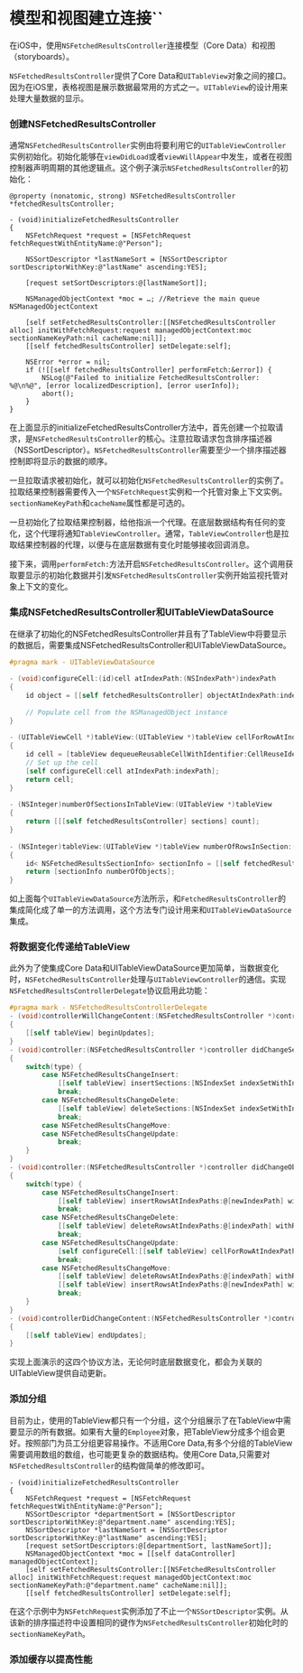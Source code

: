 # 模型和视图建立连接``
在iOS中，使用`NSFetchedResultsController`连接模型（Core Data）和视图（storyboards）。

`NSFetchedResultsController`提供了Core Data和`UITableView`对象之间的接口。因为在iOS里，表格视图是展示数据最常用的方式之一。`UITableView`的设计用来处理大量数据的显示。

### 创建NSFetchedResultsController

通常`NSFetchedResultsController`实例由将要利用它的`UITableViewController`实例初始化。初始化能够在`viewDidLoad`或者`viewWillAppear`中发生，或者在视图控制器声明周期的其他逻辑点。这个例子演示`NSFetchedResultsController`的初始化：

```
@property (nonatomic, strong) NSFetchedResultsController *fetchedResultsController;
 
- (void)initializeFetchedResultsController
{
    NSFetchRequest *request = [NSFetchRequest fetchRequestWithEntityName:@"Person"];
 
    NSSortDescriptor *lastNameSort = [NSSortDescriptor sortDescriptorWithKey:@"lastName" ascending:YES];
 
    [request setSortDescriptors:@[lastNameSort]];
 
    NSManagedObjectContext *moc = …; //Retrieve the main queue NSManagedObjectContext
 
    [self setFetchedResultsController:[[NSFetchedResultsController alloc] initWithFetchRequest:request managedObjectContext:moc sectionNameKeyPath:nil cacheName:nil]];
    [[self fetchedResultsController] setDelegate:self];
 
    NSError *error = nil;
    if (![[self fetchedResultsController] performFetch:&error]) {
        NSLog(@"Failed to initialize FetchedResultsController: %@\n%@", [error localizedDescription], [error userInfo]);
        abort();
    }
}
```

在上面显示的initializeFetchedResultsController方法中，首先创建一个拉取请求，是`NSFetchedResultsController`的核心。注意拉取请求包含排序描述器（NSSortDescriptor）。`NSFetchedResultsController`需要至少一个排序描述器控制即将显示的数据的顺序。

一旦拉取请求被初始化，就可以初始化`NSFetchedResultsController`的实例了。拉取结果控制器需要传入一个`NSFetchRequest`实例和一个托管对象上下文实例。`sectionNameKeyPath`和`cacheName`属性都是可选的。

一旦初始化了拉取结果控制器，给他指派一个代理。在底层数据结构有任何的变化，这个代理将通知`TableViewController`。通常，`TableViewController`也是拉取结果控制器的代理，以便与在底层数据有变化时能够接收回调消息。

接下来，调用`performFetch:`方法开启`NSFetchedResultsController`。这个调用获取要显示的初始化数据并引发`NSFetchedResultsController`实例开始监视托管对象上下文的变化。

### 集成NSFetchedResultsController和UITableViewDataSource
在继承了初始化的NSFetchedResultsController并且有了TableView中将要显示的数据后，需要集成NSFetchedResultsController和UITableViewDataSource。

```objective-c
#pragma mark - UITableViewDataSource
 
- (void)configureCell:(id)cell atIndexPath:(NSIndexPath*)indexPath
{
    id object = [[self fetchedResultsController] objectAtIndexPath:indexPath];
 
    // Populate cell from the NSManagedObject instance
}
 
- (UITableViewCell *)tableView:(UITableView *)tableView cellForRowAtIndexPath:(NSIndexPath *)indexPath
{
    id cell = [tableView dequeueReusableCellWithIdentifier:CellReuseIdentifier];
    // Set up the cell
    [self configureCell:cell atIndexPath:indexPath];
    return cell;
}
 
- (NSInteger)numberOfSectionsInTableView:(UITableView *)tableView
{
    return [[[self fetchedResultsController] sections] count];
}
 
- (NSInteger)tableView:(UITableView *)tableView numberOfRowsInSection:(NSInteger)section
{
    id< NSFetchedResultsSectionInfo> sectionInfo = [[self fetchedResultsController] sections][section];
    return [sectionInfo numberOfObjects];
}
```

如上面每个`UITableViewDataSource`方法所示，和`FetchedResultsController`的集成简化成了单一的方法调用，这个方法专门设计用来和`UITableViewDataSource`集成。

### 将数据变化传递给TableView

此外为了使集成Core Data和UITableViewDataSource更加简单，当数据变化时，`NSFetchedResultsController`处理与`UITableViewController`的通信。实现`NSFetchedResultsControllerDelegate`协议启用此功能：

```objective-c
#pragma mark - NSFetchedResultsControllerDelegate
- (void)controllerWillChangeContent:(NSFetchedResultsController *)controller
{
    [[self tableView] beginUpdates];
}
- (void)controller:(NSFetchedResultsController *)controller didChangeSection:(id <NSFetchedResultsSectionInfo>)sectionInfo atIndex:(NSUInteger)sectionIndex forChangeType:(NSFetchedResultsChangeType)type
{
    switch(type) {
        case NSFetchedResultsChangeInsert:
            [[self tableView] insertSections:[NSIndexSet indexSetWithIndex:sectionIndex] withRowAnimation:UITableViewRowAnimationFade];
            break;
        case NSFetchedResultsChangeDelete:
            [[self tableView] deleteSections:[NSIndexSet indexSetWithIndex:sectionIndex] withRowAnimation:UITableViewRowAnimationFade];
            break;
        case NSFetchedResultsChangeMove:
        case NSFetchedResultsChangeUpdate:
            break;
    }
}
- (void)controller:(NSFetchedResultsController *)controller didChangeObject:(id)anObject atIndexPath:(NSIndexPath *)indexPath forChangeType:(NSFetchedResultsChangeType)type newIndexPath:(NSIndexPath *)newIndexPath
{
    switch(type) {
        case NSFetchedResultsChangeInsert:
            [[self tableView] insertRowsAtIndexPaths:@[newIndexPath] withRowAnimation:UITableViewRowAnimationFade];
            break;
        case NSFetchedResultsChangeDelete:
            [[self tableView] deleteRowsAtIndexPaths:@[indexPath] withRowAnimation:UITableViewRowAnimationFade];
            break;
        case NSFetchedResultsChangeUpdate:
            [self configureCell:[[self tableView] cellForRowAtIndexPath:indexPath] atIndexPath:indexPath];
            break;
        case NSFetchedResultsChangeMove:
            [[self tableView] deleteRowsAtIndexPaths:@[indexPath] withRowAnimation:UITableViewRowAnimationFade];
            [[self tableView] insertRowsAtIndexPaths:@[newIndexPath] withRowAnimation:UITableViewRowAnimationFade];
            break;
    }
}
- (void)controllerDidChangeContent:(NSFetchedResultsController *)controller
{
    [[self tableView] endUpdates];
}
```
实现上面演示的这四个协议方法，无论何时底层数据变化，都会为关联的UITableView提供自动更新。


### 添加分组
目前为止，使用的TableView都只有一个分组，这个分组展示了在TableView中需要显示的所有数据。如果有大量的`Employee`对象，把TableView分成多个组会更好。按照部门为员工分组更容易操作。不适用Core Data,有多个分组的TableView需要调用数组的数组，也可能更复杂的数据结构。使用Core Data,只需要对`NSFetchedResultsController`的结构做简单的修改即可。

```
- (void)initializeFetchedResultsController
{
    NSFetchRequest *request = [NSFetchRequest fetchRequestWithEntityName:@"Person"];
    NSSortDescriptor *departmentSort = [NSSortDescriptor sortDescriptorWithKey:@"department.name" ascending:YES];
    NSSortDescriptor *lastNameSort = [NSSortDescriptor sortDescriptorWithKey:@"lastName" ascending:YES];
    [request setSortDescriptors:@[departmentSort, lastNameSort]];
    NSManagedObjectContext *moc = [[self dataController] managedObjectContext];
    [self setFetchedResultsController:[[NSFetchedResultsController alloc] initWithFetchRequest:request managedObjectContext:moc sectionNameKeyPath:@"department.name" cacheName:nil]];
    [[self fetchedResultsController] setDelegate:self];
```
在这个示例中为`NSFetchRequest`实例添加了不止一个`NSSortDescriptor`实例。从该新的排序描述符中设置相同的键作为`NSFetchedResultsController`初始化时的`sectionNameKeyPath`。

### 添加缓存以提高性能



